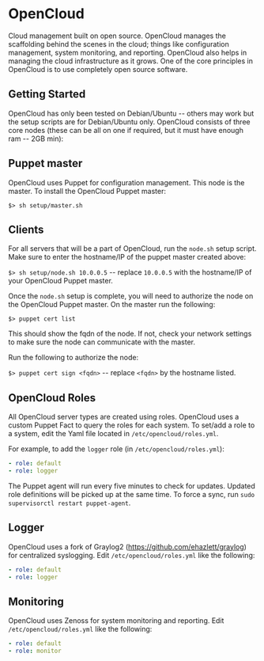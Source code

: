 OpenCloud
==========
Cloud management built on open source.  OpenCloud manages the scaffolding behind the scenes in the cloud; things like configuration management, system monitoring, and reporting.  OpenCloud also helps in managing the cloud infrastructure as it grows.  One of the core principles in OpenCloud is to use completely open source software.

Getting Started
----------------
OpenCloud has only been tested on Debian/Ubuntu -- others may work but the setup scripts are for Debian/Ubuntu only.  OpenCloud consists of three core nodes (these can be all on one if required, but it must have enough ram -- 2GB min):

Puppet master
--------------
OpenCloud uses Puppet for configuration management.  This node is the master.  To install the OpenCloud Puppet master:

`$> sh setup/master.sh`

Clients
-------
For all servers that will be a part of OpenCloud, run the `node.sh` setup script.  Make sure to enter the hostname/IP of the puppet master created above:

`$> sh setup/node.sh 10.0.0.5` -- replace `10.0.0.5` with the hostname/IP of your OpenCloud Puppet master.

Once the `node.sh` setup is complete, you will need to authorize the node on the OpenCloud Puppet master.  On the master run the following:

`$> puppet cert list`

This should show the fqdn of the node.  If not, check your network settings to make sure the node can communicate with the master.

Run the following to authorize the node:

`$> puppet cert sign <fqdn>` -- replace `<fqdn>` by the hostname listed.

OpenCloud Roles
----------------
All OpenCloud server types are created using roles.  OpenCloud uses a custom Puppet Fact to query the roles for each system.  To set/add a role to a system, edit the Yaml file located in `/etc/opencloud/roles.yml`.  

For example, to add the `logger` role (in `/etc/opencloud/roles.yml`):

```yaml
- role: default
- role: logger
```

The Puppet agent will run every five minutes to check for updates.  Updated role definitions will be picked up at the same time.  To force a sync, run `sudo supervisorctl restart puppet-agent`.

Logger
--------
OpenCloud uses a fork of Graylog2 (https://github.com/ehazlett/graylog) for centralized syslogging.  Edit `/etc/opencloud/roles.yml` like the following:

```yaml
- role: default
- role: logger
```

Monitoring
-----------
OpenCloud uses Zenoss for system monitoring and reporting.  Edit `/etc/opencloud/roles.yml` like the following:

```yaml
- role: default
- role: monitor
```
